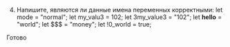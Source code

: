 4. Напишите, являются ли данные имена переменных корректными:
let mode = "normal";
let my_valu3 = 102;
let 3my_value3 = "102";
let __hello__ = "world";
let $$$ = "money";
let !0_world = true;

Готово
